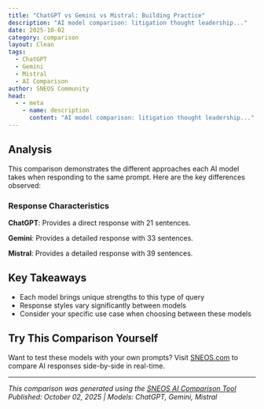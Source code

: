 ```yaml
---
title: "ChatGPT vs Gemini vs Mistral: Building Practice"
description: "AI model comparison: litigation thought leadership..."
date: 2025-10-02
category: comparison
layout: Clean
tags:
  - ChatGPT
  - Gemini
  - Mistral
  - AI Comparison
author: SNEOS Community
head:
  - - meta
    - name: description
      content: "AI model comparison: litigation thought leadership..."
---
```


<ChatComparison
  title="ChatGPT vs Gemini vs Mistral: Building Practice"
  prompt="litigation thought leadership"
  :responses='{
    "ChatGPT": "Litigation thought leadership refers to the practice of establishing oneself or one\u2019s organization as an expert and influential voice in the field of litigation. This involves sharing innovative ideas, insights, and best practices related to dispute resolution, trial strategy, legal developments, case law analysis, and regulatory impacts. Thought leadership in litigation can enhance professional reputation, attract clients, and shape industry standards.\n\n### Key Elements of Litigation Thought Leadership:\n\n1. **In-depth Legal Analysis**  \n   Providing thorough and well-reasoned commentary on significant cases, emerging trends, and changes in litigation law or procedure.\n\n2. **Innovative Trial Strategies**  \n   Sharing novel approaches to case preparation, discovery, witness examination, and settlement negotiations.\n\n3. **Practical Insights**  \n   Offering actionable advice for fellow litigators on managing complex cases, leveraging technology, and navigating ethical challenges.\n\n4. **Publishing and Speaking Engagements**  \n   Writing articles, white papers, or blogs; presenting at conferences and seminars; and participating in panel discussions to disseminate expertise.\n\n5. **Thoughtful Use of Technology**  \n   Exploring how AI, e-discovery tools, or data analytics can improve litigation outcomes and efficiency.\n\n6. **Client-Focused Perspectives**  \n   Understanding and addressing client concerns, risk management, and cost-effective dispute resolution solutions.\n\n### Benefits of Litigation Thought Leadership:\n\n- Builds credibility and trust with clients and peers.  \n- Differentiates attorneys and firms in a competitive marketplace.  \n- Influences policy, regulations, and the evolution of litigation practices.  \n- Enhances professional growth and networking opportunities.\n\n---\n\nIf you\u2019re looking to develop litigation thought leadership content or strategies, I can help you draft articles, create presentation outlines, or suggest topics relevant to your expertise and audience. Would you like assistance with that?",
    "Gemini": "Litigation thought leadership encompasses a wide range of activities and perspectives, all focused on shaping the future of legal practice, strategy, and understanding within the realm of litigation. It\u0027s about being at the forefront of discussions, innovations, and best practices in the field. Here\u0027s a breakdown of what it entails:\n\n**Key Components of Litigation Thought Leadership:**\n\n*   **Identifying and Analyzing Emerging Trends:**\n    *   **Technological Advancements:** Examining how AI, machine learning, data analytics, and e-discovery are transforming litigation workflows, strategy, and outcomes.\n    *   **Changes in Legal Landscape:** Keeping abreast of new legislation, regulations, and landmark court decisions impacting different areas of law and litigation.\n    *   **Economic and Social Factors:** Understanding how broader societal and economic trends (e.g., climate change, social justice movements, globalization) influence litigation patterns and legal strategies.\n    *   **Alternative Dispute Resolution (ADR):**  Exploring the evolution of mediation, arbitration, and other ADR methods and their impact on traditional litigation.\n*   **Developing Innovative Strategies and Approaches:**\n    *   **Litigation Risk Assessment:** Creating more sophisticated and accurate methods for evaluating the risks and potential outcomes of lawsuits.\n    *   **Case Management:** Implementing efficient and cost-effective case management techniques, often leveraging technology.\n    *   **Trial Advocacy:** Pioneering new methods of persuasion, storytelling, and evidence presentation in the courtroom.\n    *   **Settlement Negotiation:**  Developing creative settlement strategies that achieve favorable outcomes for clients while minimizing litigation costs.\n*   **Sharing Knowledge and Insights:**\n    *   **Publishing Articles and Blog Posts:** Writing insightful pieces on relevant litigation topics for legal publications, industry blogs, and law firm websites.\n    *   **Speaking at Conferences and Seminars:** Presenting expertise and thought leadership at legal conferences, webinars, and continuing legal education (CLE) programs.\n    *   **Conducting Research and Surveys:** Undertaking original research on litigation trends, best practices, and emerging issues.\n    *   **Creating Podcasts and Videos:** Utilizing multimedia platforms to share insights and engage with a broader audience.\n    *   **Social Media Engagement:** Participating in online discussions and sharing expertise on platforms like LinkedIn and Twitter.\n*   **Contributing to the Legal Community:**\n    *   **Mentoring Younger Attorneys:** Sharing experience and guidance with aspiring litigators.\n    *   **Serving on Committees and Boards:** Participating in professional organizations and contributing to the development of legal standards and best practices.\n    *   **Providing Pro Bono Legal Services:**  Demonstrating a commitment to justice and access to legal representation.\n    *   **Engaging in Legal Reform Efforts:**  Advocating for changes to laws and procedures that improve the efficiency and fairness of the litigation system.\n*   **Focusing on Ethical Considerations:**\n    *   **Promoting Ethical Conduct:**  Upholding the highest standards of ethical behavior in litigation practice.\n    *   **Addressing Conflicts of Interest:**  Developing strategies for identifying and resolving potential conflicts of interest.\n    *   **Ensuring Fairness and Transparency:**  Advocating for fair and transparent legal processes.\n\n**Examples of Litigation Thought Leadership Topics:**\n\n*   The Impact of AI on E-Discovery and Legal Research\n*   Best Practices for Managing Complex Litigation\n*   Strategies for Effective Cross-Examination in the Digital Age\n*   The Evolving Role of Expert Witnesses in Litigation\n*   Ethical Considerations in Data Security and Privacy Litigation\n*   The Use of Predictive Analytics in Litigation Strategy\n*   Navigating the Challenges of Remote Depositions and Trials\n*   The Rise of ESG Litigation and its Implications for Businesses\n*   The Impact of Social Media on Jury Selection and Persuasion\n*   The Future of Alternative Dispute Resolution\n\n**Benefits of Developing Litigation Thought Leadership:**\n\n*   **Enhanced Reputation:** Establishes an individual or firm as a leading authority in the field.\n*   **Increased Credibility:** Builds trust and confidence among clients, colleagues, and the legal community.\n*   **Business Development:** Attracts new clients and opportunities by showcasing expertise and innovation.\n*   **Competitive Advantage:** Differentiates a lawyer or firm from competitors in the market.\n*   **Professional Growth:** Encourages continuous learning and development of new skills.\n*   **Influence on the Legal Profession:** Contributes to the advancement of legal knowledge and best practices.\n\n**In Conclusion:**\n\nLitigation thought leadership is a continuous process of learning, innovating, and sharing knowledge to advance the practice of law. It requires a deep understanding of the legal landscape, a commitment to ethical conduct, and a passion for shaping the future of litigation. By actively engaging in thought leadership activities, lawyers and firms can enhance their reputations, attract new business, and contribute to the betterment of the legal profession.\n",
    "Mistral": "Litigation thought leadership involves providing insightful, forward-thinking, and strategic perspectives on legal disputes and the litigation process. Here are some key aspects and tips for establishing thought leadership in litigation:\n\n### Key Aspects of Litigation Thought Leadership\n\n1. **Expertise and Knowledge**:\n   - **Deep Understanding**: Demonstrate a comprehensive understanding of legal principles, case law, and procedural rules.\n   - **Specialization**: Focus on specific areas of litigation, such as intellectual property, commercial disputes, or employment law.\n\n2. **Innovative Strategies**:\n   - **Creative Solutions**: Develop and share innovative strategies for resolving disputes, including alternative dispute resolution methods.\n   - **Technological Integration**: Explore how technology can enhance litigation practices, such as e-discovery tools and AI-driven legal research.\n\n3. **Ethical Considerations**:\n   - **Professional Conduct**: Emphasize the importance of ethical behavior and professional standards in litigation.\n   - **Client Advocacy**: Highlight the role of the attorney as a zealous advocate for the client while maintaining ethical integrity.\n\n4. **Industry Trends**:\n   - **Market Analysis**: Stay updated on industry trends and regulatory changes that impact litigation.\n   - **Predictive Insights**: Provide insights into future trends and how they might affect litigation practices.\n\n5. **Communication and Collaboration**:\n   - **Clear Communication**: Develop the ability to communicate complex legal concepts clearly and effectively.\n   - **Collaborative Approach**: Foster a collaborative environment within the legal team and with clients.\n\n### Tips for Establishing Thought Leadership in Litigation\n\n1. **Publish and Present**:\n   - **Articles and Papers**: Write articles, whitepapers, and blog posts on relevant litigation topics.\n   - **Conferences and Webinars**: Present at legal conferences, webinars, and workshops.\n\n2. **Networking and Engagement**:\n   - **Professional Associations**: Join and actively participate in legal associations and bar committees.\n   - **Social Media**: Use platforms like LinkedIn to share insights and engage with the legal community.\n\n3. **Mentorship and Education**:\n   - **Mentor Young Lawyers**: Offer mentorship to junior attorneys and law students.\n   - **Educational Programs**: Develop and deliver educational programs and training sessions.\n\n4. **Case Studies and Success Stories**:\n   - **Real-World Examples**: Share case studies and success stories that demonstrate your expertise and innovative approaches.\n   - **Lessons Learned**: Discuss lessons learned from past cases and how they can be applied to future litigation.\n\n5. **Client Education**:\n   - **Client Seminars**: Host seminars and workshops for clients to educate them on litigation processes and strategies.\n   - **Client Alerts**: Provide regular updates and alerts on legal developments that may impact clients.\n\n6. **Research and Analysis**:\n   - **Legal Research**: Conduct thorough legal research and analysis to stay ahead of emerging issues.\n   - **Data-Driven Insights**: Use data and analytics to support your insights and recommendations.\n\n### Examples of Thought Leadership Content\n\n1. **Whitepapers**:\n   - \u0022The Impact of AI on Litigation: Opportunities and Challenges\u0022\n   - \u0022Navigating Complex Commercial Disputes: Strategies for Success\u0022\n\n2. **Blog Posts**:\n   - \u0022Ethical Considerations in E-Discovery\u0022\n   - \u0022The Role of Mediation in Resolving High-Stakes Litigation\u0022\n\n3. **Webinars**:\n   - \u0022Emerging Trends in Intellectual Property Litigation\u0022\n   - \u0022Effective Client Communication in Litigation\u0022\n\n4. **Case Studies**:\n   - \u0022Successful Defense in a High-Profile Employment Dispute\u0022\n   - \u0022Innovative Use of Technology in a Complex Commercial Litigation\u0022\n\nBy focusing on these aspects and implementing these tips, you can establish yourself as a thought leader in the field of litigation, providing valuable insights and guidance to the legal community and your clients."
  }'
  published-date="00:30"
/>

## Analysis

This comparison demonstrates the different approaches each AI model takes when responding to the same prompt. Here are the key differences observed:

### Response Characteristics

**ChatGPT**: Provides a direct response with 21 sentences. 

**Gemini**: Provides a detailed response with 33 sentences. 

**Mistral**: Provides a detailed response with 39 sentences. 

## Key Takeaways

- Each model brings unique strengths to this type of query
- Response styles vary significantly between models
- Consider your specific use case when choosing between these models

## Try This Comparison Yourself

Want to test these models with your own prompts? Visit [SNEOS.com](https://sneos.com) to compare AI responses side-by-side in real-time.

---

*This comparison was generated using the [SNEOS AI Comparison Tool](https://sneos.com)*
*Published: October 02, 2025 | Models: ChatGPT, Gemini, Mistral*
